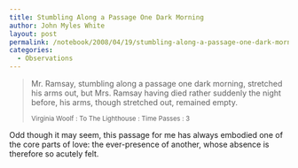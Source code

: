 ```yaml
---
title: Stumbling Along a Passage One Dark Morning
author: John Myles White
layout: post
permalink: /notebook/2008/04/19/stumbling-along-a-passage-one-dark-morning/
categories:
  - Observations
---
```


<blockquote>
<p>Mr. Ramsay, stumbling along a passage one dark morning, stretched his arms out, but Mrs. Ramsay having died rather suddenly the night before, his arms, though stretched out, remained empty.</p>

<small>Virginia Woolf : To The Lighthouse : Time Passes : 3</small>
</blockquote>

Odd though it may seem, this passage for me has always embodied one of the core parts of love: the ever-presence of another, whose absence is therefore so acutely felt.
